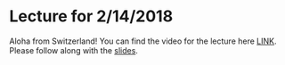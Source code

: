 # Lecture for 2/14/2018

Aloha from Switzerland!  You can find the video for the lecture here [LINK](https://www.youtube.com/watch?v=-AUBE4Hf1zM).  Please follow along with the [slides](/Lectures/Week4/RADSEQ.BIO594.pptx).

